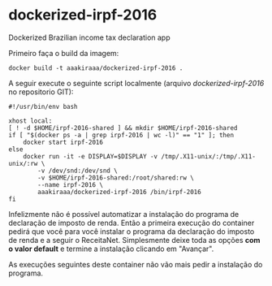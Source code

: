 # dockerized-irpf-2016
Dockerized Brazilian income tax declaration app

Primeiro faça o build da imagem:

    docker build -t aaakiraaa/dockerized-irpf-2016 .

A seguir execute o seguinte script localmente (arquivo *dockerized-irpf-2016* no repositorio GIT):

    #!/usr/bin/env bash
    
    xhost local:
    [ ! -d $HOME/irpf-2016-shared ] && mkdir $HOME/irpf-2016-shared
    if [ "$(docker ps -a | grep irpf-2016 | wc -l)" == "1" ]; then
        docker start irpf-2016
    else
        docker run -it -e DISPLAY=$DISPLAY -v /tmp/.X11-unix/:/tmp/.X11-unix/:rw \
            -v /dev/snd:/dev/snd \
            -v $HOME/irpf-2016-shared:/root/shared:rw \
            --name irpf-2016 \
            aaakiraaa/dockerized-irpf-2016 /bin/irpf-2016
    fi

Infelizmente não é possível automatizar a instalação do programa de declaração de imposto de renda. Então a primeira execução do container pedirá que você para você instalar o programa da declaração do imposto de renda e a seguir o ReceitaNet. Simplesmente deixe toda as opções **com o valor default** e termine a instalação clicando em "Avançar".

As execuções seguintes deste container não vão mais pedir a instalação do programa.
